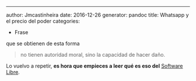---
author: Jmcastinheira
date: 2016-12-26
generator: pandoc
title: Whatsapp y el precio del poder
categories:

  - Frase

 que se obtienen de esta forma
> no tienen autoridad moral, sino la capacidad de hacer daño.

Lo vuelvo a repetir, **es hora que empieces a leer qué es eso del**
[Software Libre](http://es.wikipedia.org/wiki/Software_libre).
